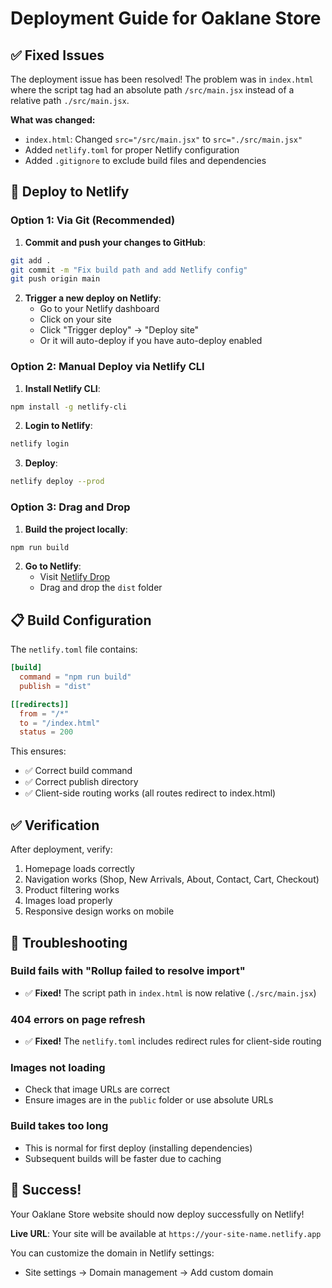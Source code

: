 # Deployment Guide for Oaklane Store

## ✅ Fixed Issues

The deployment issue has been resolved! The problem was in `index.html` where the script tag had an absolute path `/src/main.jsx` instead of a relative path `./src/main.jsx`.

**What was changed:**
- `index.html`: Changed `src="/src/main.jsx"` to `src="./src/main.jsx"`
- Added `netlify.toml` for proper Netlify configuration
- Added `.gitignore` to exclude build files and dependencies

## 🚀 Deploy to Netlify

### Option 1: Via Git (Recommended)

1. **Commit and push your changes to GitHub**:
```bash
git add .
git commit -m "Fix build path and add Netlify config"
git push origin main
```

2. **Trigger a new deploy on Netlify**:
   - Go to your Netlify dashboard
   - Click on your site
   - Click "Trigger deploy" → "Deploy site"
   - Or it will auto-deploy if you have auto-deploy enabled

### Option 2: Manual Deploy via Netlify CLI

1. **Install Netlify CLI**:
```bash
npm install -g netlify-cli
```

2. **Login to Netlify**:
```bash
netlify login
```

3. **Deploy**:
```bash
netlify deploy --prod
```

### Option 3: Drag and Drop

1. **Build the project locally**:
```bash
npm run build
```

2. **Go to Netlify**:
   - Visit [Netlify Drop](https://app.netlify.com/drop)
   - Drag and drop the `dist` folder

## 📋 Build Configuration

The `netlify.toml` file contains:

```toml
[build]
  command = "npm run build"
  publish = "dist"

[[redirects]]
  from = "/*"
  to = "/index.html"
  status = 200
```

This ensures:
- ✅ Correct build command
- ✅ Correct publish directory
- ✅ Client-side routing works (all routes redirect to index.html)

## ✅ Verification

After deployment, verify:
1. Homepage loads correctly
2. Navigation works (Shop, New Arrivals, About, Contact, Cart, Checkout)
3. Product filtering works
4. Images load properly
5. Responsive design works on mobile

## 🔧 Troubleshooting

### Build fails with "Rollup failed to resolve import"
- ✅ **Fixed!** The script path in `index.html` is now relative (`./src/main.jsx`)

### 404 errors on page refresh
- ✅ **Fixed!** The `netlify.toml` includes redirect rules for client-side routing

### Images not loading
- Check that image URLs are correct
- Ensure images are in the `public` folder or use absolute URLs

### Build takes too long
- This is normal for first deploy (installing dependencies)
- Subsequent builds will be faster due to caching

## 🎉 Success!

Your Oaklane Store website should now deploy successfully on Netlify!

**Live URL**: Your site will be available at `https://your-site-name.netlify.app`

You can customize the domain in Netlify settings:
- Site settings → Domain management → Add custom domain

